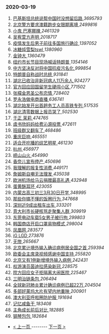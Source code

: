 ### 2020-03-19 
1. [ 巴基斯坦总统说帮中国时没想留后路 ](https://s.weibo.com/weibo?q=%23%E5%B7%B4%E5%9F%BA%E6%96%AF%E5%9D%A6%E6%80%BB%E7%BB%9F%E8%AF%B4%E5%B8%AE%E4%B8%AD%E5%9B%BD%E6%97%B6%E6%B2%A1%E6%83%B3%E7%95%99%E5%90%8E%E8%B7%AF%23&Refer=top) *3695793*
1. [ 北京警方要求澳籍跑步女限期离境 ](https://s.weibo.com/weibo?q=%23%E5%8C%97%E4%BA%AC%E8%AD%A6%E6%96%B9%E8%A6%81%E6%B1%82%E6%BE%B3%E7%B1%8D%E8%B7%91%E6%AD%A5%E5%A5%B3%E9%99%90%E6%9C%9F%E7%A6%BB%E5%A2%83%23&Refer=top) *2499816*
1. [ 小鬼 巴塞挪辣 ](https://s.weibo.com/weibo?q=%23%E5%B0%8F%E9%AC%BC%20%E5%B7%B4%E5%A1%9E%E6%8C%AA%E8%BE%A3%23&topic_ad=1&Refer=top) *2461329*
1. [ 吴宥萱方声明 ](https://s.weibo.com/weibo?q=%23%E5%90%B4%E5%AE%A5%E8%90%B1%E6%96%B9%E5%A3%B0%E6%98%8E%23&Refer=top) *2018717*
1. [ 疫情发生后男子前往多国旅行确诊 ](https://s.weibo.com/weibo?q=%23%E7%96%AB%E6%83%85%E5%8F%91%E7%94%9F%E5%90%8E%E7%94%B7%E5%AD%90%E5%89%8D%E5%BE%80%E5%A4%9A%E5%9B%BD%E6%97%85%E8%A1%8C%E7%A1%AE%E8%AF%8A%23&Refer=top) *1397052*
1. [ 冰糖炖雪梨tswl ](https://s.weibo.com/weibo?q=%23%E5%86%B0%E7%B3%96%E7%82%96%E9%9B%AA%E6%A2%A8tswl%23&topic_ad=1&Refer=top) *1380960*
1. [ 金钟大 ](https://s.weibo.com/weibo?q=%E9%87%91%E9%92%9F%E5%A4%A7&Refer=top) *1360479*
1. [ 纽约市长节目现场喊话特朗普 ](https://s.weibo.com/weibo?q=%23%E7%BA%BD%E7%BA%A6%E5%B8%82%E9%95%BF%E8%8A%82%E7%9B%AE%E7%8E%B0%E5%9C%BA%E5%96%8A%E8%AF%9D%E7%89%B9%E6%9C%97%E6%99%AE%23&Refer=top) *1354146*
1. [ 中方坚决反对将中国抗疫污名化 ](https://s.weibo.com/weibo?q=%23%E4%B8%AD%E6%96%B9%E5%9D%9A%E5%86%B3%E5%8F%8D%E5%AF%B9%E5%B0%86%E4%B8%AD%E5%9B%BD%E6%8A%97%E7%96%AB%E6%B1%A1%E5%90%8D%E5%8C%96%23&Refer=top) *999854*
1. [ 特朗普自称战时总统 ](https://s.weibo.com/weibo?q=%23%E7%89%B9%E6%9C%97%E6%99%AE%E8%87%AA%E7%A7%B0%E6%88%98%E6%97%B6%E6%80%BB%E7%BB%9F%23&Refer=top) *931841*
1. [ 湖北已收治非新冠病人11万余人 ](https://s.weibo.com/weibo?q=%E6%B9%96%E5%8C%97%E5%B7%B2%E6%94%B6%E6%B2%BB%E9%9D%9E%E6%96%B0%E5%86%A0%E7%97%85%E4%BA%BA11%E4%B8%87%E4%BD%99%E4%BA%BA&Refer=top) *924277*
1. [ 官方回应回国留学生硬闯小区 ](https://s.weibo.com/weibo?q=%23%E5%AE%98%E6%96%B9%E5%9B%9E%E5%BA%94%E5%9B%9E%E5%9B%BD%E7%95%99%E5%AD%A6%E7%94%9F%E7%A1%AC%E9%97%AF%E5%B0%8F%E5%8C%BA%23&Refer=top) *771502*
1. [ 张檬金恩圣公布恋情 ](https://s.weibo.com/weibo?q=%23%E5%BC%A0%E6%AA%AC%E9%87%91%E6%81%A9%E5%9C%A3%E5%85%AC%E5%B8%83%E6%81%8B%E6%83%85%23&Refer=top) *728402*
1. [ 罗永浩做电商直播 ](https://s.weibo.com/weibo?q=%E7%BD%97%E6%B0%B8%E6%B5%A9%E5%81%9A%E7%94%B5%E5%95%86%E7%9B%B4%E6%92%AD&Refer=top) *636741*
1. [ 湖北始发开出首趟务工人员高铁专列 ](https://s.weibo.com/weibo?q=%23%E6%B9%96%E5%8C%97%E5%A7%8B%E5%8F%91%E5%BC%80%E5%87%BA%E9%A6%96%E8%B6%9F%E5%8A%A1%E5%B7%A5%E4%BA%BA%E5%91%98%E9%AB%98%E9%93%81%E4%B8%93%E5%88%97%23&Refer=top) *517535*
1. [ 湖北清零数据上报员哭了 ](https://s.weibo.com/weibo?q=%23%E6%B9%96%E5%8C%97%E6%B8%85%E9%9B%B6%E6%95%B0%E6%8D%AE%E4%B8%8A%E6%8A%A5%E5%91%98%E5%93%AD%E4%BA%86%23&Refer=top) *502530*
1. [ 于正 茉莉 ](https://s.weibo.com/weibo?q=%E4%BA%8E%E6%AD%A3%20%E8%8C%89%E8%8E%89&Refer=top) *474765*
1. [ 虞书欣妈妈给费沁源投票 ](https://s.weibo.com/weibo?q=%23%E8%99%9E%E4%B9%A6%E6%AC%A3%E5%A6%88%E5%A6%88%E7%BB%99%E8%B4%B9%E6%B2%81%E6%BA%90%E6%8A%95%E7%A5%A8%23&Refer=top) *472611*
1. [ 班级群又翻车了 ](https://s.weibo.com/weibo?q=%23%E7%8F%AD%E7%BA%A7%E7%BE%A4%E5%8F%88%E7%BF%BB%E8%BD%A6%E4%BA%86%23&Refer=top) *468486*
1. [ 重庆巨响 ](https://s.weibo.com/weibo?q=%23%E9%87%8D%E5%BA%86%E5%B7%A8%E5%93%8D%23&Refer=top) *465551*
1. [ 适合开吃播的综艺明星 ](https://s.weibo.com/weibo?q=%23%E9%80%82%E5%90%88%E5%BC%80%E5%90%83%E6%92%AD%E7%9A%84%E7%BB%BC%E8%89%BA%E6%98%8E%E6%98%9F%23&Refer=top) *461230*
1. [ 杭州 ](https://s.weibo.com/weibo?q=%E6%9D%AD%E5%B7%9E&Refer=top) *456977*
1. [ 崂山山火 ](https://s.weibo.com/weibo?q=%E5%B4%82%E5%B1%B1%E5%B1%B1%E7%81%AB&Refer=top) *454990*
1. [ 香奈儿宣布停产 ](https://s.weibo.com/weibo?q=%23%E9%A6%99%E5%A5%88%E5%84%BF%E5%AE%A3%E5%B8%83%E5%81%9C%E4%BA%A7%23&Refer=top) *450696*
1. [ 我理解的报复性消费 ](https://s.weibo.com/weibo?q=%23%E6%88%91%E7%90%86%E8%A7%A3%E7%9A%84%E6%8A%A5%E5%A4%8D%E6%80%A7%E6%B6%88%E8%B4%B9%23&Refer=top) *449171*
1. [ 詹姆斯自嘲无法理发 ](https://s.weibo.com/weibo?q=%23%E8%A9%B9%E5%A7%86%E6%96%AF%E8%87%AA%E5%98%B2%E6%97%A0%E6%B3%95%E7%90%86%E5%8F%91%23&Refer=top) *435038*
1. [ 欧洲机场给马云捐赠最高礼遇 ](https://s.weibo.com/weibo?q=%23%E6%AC%A7%E6%B4%B2%E6%9C%BA%E5%9C%BA%E7%BB%99%E9%A9%AC%E4%BA%91%E6%8D%90%E8%B5%A0%E6%9C%80%E9%AB%98%E7%A4%BC%E9%81%87%23&Refer=top) *432948*
1. [ 蛋黄酥耳环 ](https://s.weibo.com/weibo?q=%23%E8%9B%8B%E9%BB%84%E9%85%A5%E8%80%B3%E7%8E%AF%23&Refer=top) *423055*
1. [ 内蒙古高三初三3月30日开学 ](https://s.weibo.com/weibo?q=%23%E5%86%85%E8%92%99%E5%8F%A4%E9%AB%98%E4%B8%89%E5%88%9D%E4%B8%893%E6%9C%8830%E6%97%A5%E5%BC%80%E5%AD%A6%23&Refer=top) *348995*
1. [ 那些你搞不懂的饭圈行为 ](https://s.weibo.com/weibo?q=%23%E9%82%A3%E4%BA%9B%E4%BD%A0%E6%90%9E%E4%B8%8D%E6%87%82%E7%9A%84%E9%A5%AD%E5%9C%88%E8%A1%8C%E4%B8%BA%23&Refer=top) *347668*
1. [ 深圳近9成出租车出车 ](https://s.weibo.com/weibo?q=%E6%B7%B1%E5%9C%B3%E8%BF%919%E6%88%90%E5%87%BA%E7%A7%9F%E8%BD%A6%E5%87%BA%E8%BD%A6&Refer=top) *333201*
1. [ 意大利市长硬核骂走聚集人群 ](https://s.weibo.com/weibo?q=%23%E6%84%8F%E5%A4%A7%E5%88%A9%E5%B8%82%E9%95%BF%E7%A1%AC%E6%A0%B8%E9%AA%82%E8%B5%B0%E8%81%9A%E9%9B%86%E4%BA%BA%E7%BE%A4%23&Refer=top) *309919*
1. [ 东莞电动车载5女男子被行拘 ](https://s.weibo.com/weibo?q=%23%E4%B8%9C%E8%8E%9E%E7%94%B5%E5%8A%A8%E8%BD%A6%E8%BD%BD5%E5%A5%B3%E7%94%B7%E5%AD%90%E8%A2%AB%E8%A1%8C%E6%8B%98%23&Refer=top) *299803*
1. [ 韩国商店开启口罩易物模式 ](https://s.weibo.com/weibo?q=%E9%9F%A9%E5%9B%BD%E5%95%86%E5%BA%97%E5%BC%80%E5%90%AF%E5%8F%A3%E7%BD%A9%E6%98%93%E7%89%A9%E6%A8%A1%E5%BC%8F&Refer=top) *298004*
1. [ 凤凰网 ](https://s.weibo.com/weibo?q=%E5%87%A4%E5%87%B0%E7%BD%91&Refer=top) *283577*
1. [ iG LGD ](https://s.weibo.com/weibo?q=%23iG%20LGD%23&Refer=top) *273876*
1. [ 无惨 ](https://s.weibo.com/weibo?q=%E6%97%A0%E6%83%A8&Refer=top) *265667*
1. [ 北京累计境外输入确诊病例居全国之首 ](https://s.weibo.com/weibo?q=%E5%8C%97%E4%BA%AC%E7%B4%AF%E8%AE%A1%E5%A2%83%E5%A4%96%E8%BE%93%E5%85%A5%E7%A1%AE%E8%AF%8A%E7%97%85%E4%BE%8B%E5%B1%85%E5%85%A8%E5%9B%BD%E4%B9%8B%E9%A6%96&Refer=top) *259394*
1. [ 欧委会主席录视频感谢中国支持 ](https://s.weibo.com/weibo?q=%E6%AC%A7%E5%A7%94%E4%BC%9A%E4%B8%BB%E5%B8%AD%E5%BD%95%E8%A7%86%E9%A2%91%E6%84%9F%E8%B0%A2%E4%B8%AD%E5%9B%BD%E6%94%AF%E6%8C%81&Refer=top) *255820*
1. [ 北京又有1例新增境外输入病例 ](https://s.weibo.com/weibo?q=%23%E5%8C%97%E4%BA%AC%E5%8F%88%E6%9C%891%E4%BE%8B%E6%96%B0%E5%A2%9E%E5%A2%83%E5%A4%96%E8%BE%93%E5%85%A5%E7%97%85%E4%BE%8B%23&Refer=top) *242431*
1. [ 权游演员茵迪拉感染新冠 ](https://s.weibo.com/weibo?q=%E6%9D%83%E6%B8%B8%E6%BC%94%E5%91%98%E8%8C%B5%E8%BF%AA%E6%8B%89%E6%84%9F%E6%9F%93%E6%96%B0%E5%86%A0&Refer=top) *228575*
1. [ 院方回应女子拒隔离大闹医院 ](https://s.weibo.com/weibo?q=%E9%99%A2%E6%96%B9%E5%9B%9E%E5%BA%94%E5%A5%B3%E5%AD%90%E6%8B%92%E9%9A%94%E7%A6%BB%E5%A4%A7%E9%97%B9%E5%8C%BB%E9%99%A2&Refer=top) *225467*
1. [ 三明治链条包 ](https://s.weibo.com/weibo?q=%23%E4%B8%89%E6%98%8E%E6%B2%BB%E9%93%BE%E6%9D%A1%E5%8C%85%23&Refer=top) *206494*
1. [ 全球新冠肺炎累计确诊病例已超22万 ](https://s.weibo.com/weibo?q=%E5%85%A8%E7%90%83%E6%96%B0%E5%86%A0%E8%82%BA%E7%82%8E%E7%B4%AF%E8%AE%A1%E7%A1%AE%E8%AF%8A%E7%97%85%E4%BE%8B%E5%B7%B2%E8%B6%8522%E4%B8%87&Refer=top) *204504*
1. [ 多部好莱坞大片有望内地重映 ](https://s.weibo.com/weibo?q=%23%E5%A4%9A%E9%83%A8%E5%A5%BD%E8%8E%B1%E5%9D%9E%E5%A4%A7%E7%89%87%E6%9C%89%E6%9C%9B%E5%86%85%E5%9C%B0%E9%87%8D%E6%98%A0%23&Refer=top) *200901*
1. [ 澳大利亚呼啦圈防护服 ](https://s.weibo.com/weibo?q=%E6%BE%B3%E5%A4%A7%E5%88%A9%E4%BA%9A%E5%91%BC%E5%95%A6%E5%9C%88%E9%98%B2%E6%8A%A4%E6%9C%8D&Refer=top) *191694*
1. [ 记忆咸鱼干 ](https://s.weibo.com/weibo?q=%E8%AE%B0%E5%BF%86%E5%92%B8%E9%B1%BC%E5%B9%B2&Refer=top) *183408*
1. [ 主角成长前后对比 ](https://s.weibo.com/weibo?q=%23%E4%B8%BB%E8%A7%92%E6%88%90%E9%95%BF%E5%89%8D%E5%90%8E%E5%AF%B9%E6%AF%94%23&Refer=top) *182885*
1. [ 钢琴包包 ](https://s.weibo.com/weibo?q=%23%E9%92%A2%E7%90%B4%E5%8C%85%E5%8C%85%23&Refer=top) *182684* 

- [ < 上一页 ](https://github.com/able8/weibo-hot-record/blob/master/2020-03-18.md) -------- [ 下一页 > ](https://github.com/able8/weibo-hot-record/blob/master/2020-03-20.md)